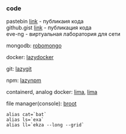 ### code
pastebin [link](https://pastebin.com/) - публикаия кода   
github.gist [link](https://gist.github.com/) - публикация кода   
eve-ng - виртуальная лаборатория для сети    

mongodb: 
[robomongo](https://robomongo.org/)

docker: 
[lazydocker](https://github.com/jesseduffield/lazydocker)

git: 
[lazygit](https://github.com/jesseduffield/lazygit)  

npm:
[lazynpm](https://github.com/jesseduffield/lazynpm)

containerd, analog docker: [lima](https://gitlab.freedesktop.org/lima), [lima](https://medium.com/nttlabs/containerd-and-lima-39e0b64d2a59)  

file manager(console): [broot](https://computingforgeeks.com/broot-easy-directory-trees-navigation-in-linux/)  
```
alias cat=`bat`
alias ls=`exa`
alias ll=`ekza --long --grid`
```
